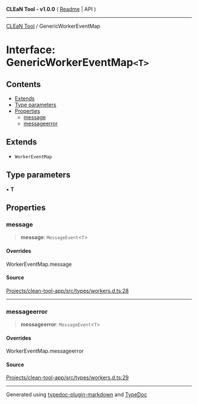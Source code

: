 **CLEaN Tool - v1.0.0** ( [Readme](../README.md) \| API )

***

[CLEaN Tool](../exports.md) / GenericWorkerEventMap

# Interface: GenericWorkerEventMap`<T>`

## Contents

- [Extends](GenericWorkerEventMap.md#extends)
- [Type parameters](GenericWorkerEventMap.md#type-parameters)
- [Properties](GenericWorkerEventMap.md#properties)
  - [message](GenericWorkerEventMap.md#message)
  - [messageerror](GenericWorkerEventMap.md#messageerror)

## Extends

- `WorkerEventMap`

## Type parameters

▪ **T**

## Properties

### message

> **message**: `MessageEvent`\<`T`\>

#### Overrides

WorkerEventMap.message

#### Source

[Projects/clean-tool-app/src/types/workers.d.ts:28](https://github.com/yuckyh/clean-tool-app/)

***

### messageerror

> **messageerror**: `MessageEvent`\<`T`\>

#### Overrides

WorkerEventMap.messageerror

#### Source

[Projects/clean-tool-app/src/types/workers.d.ts:29](https://github.com/yuckyh/clean-tool-app/)

***

Generated using [typedoc-plugin-markdown](https://www.npmjs.com/package/typedoc-plugin-markdown) and [TypeDoc](https://typedoc.org/)

